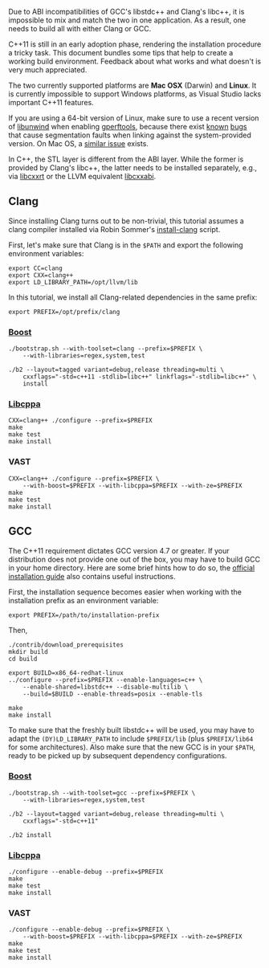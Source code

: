 Due to ABI incompatibilities of GCC's libstdc++ and Clang's libc++, it is
impossible to mix and match the two in one application. As a result, one needs
to build all with either Clang or GCC.

C++11 is still in an early adoption phase, rendering the installation procedure
a tricky task. This document bundles some tips that help to create a working
build environment. Feedback about what works and what doesn't is very much
appreciated.

The two currently supported platforms are **Mac OSX** (Darwin) and **Linux**.
It is currently impossible to support Windows platforms, as Visual Studio lacks
important C++11 features.

If you are using a 64-bit version of Linux, make sure to use a recent version
of [libunwind](http://www.nongnu.org/libunwind/index.html) when enabling
[gperftools](http://code.google.com/p/gperftools/), because there exist
[known](http://code.google.com/p/gperftools/issues/detail?id=66)
[bugs](https://code.google.com/p/gperftools/source/browse/README) that
cause segmentation faults when linking against the system-provided version. On
Mac OS, a [similar issue](https://code.google.com/p/gperftools/issues/detail?id=413) exists.

In C++, the STL layer is different from the ABI layer. While the former is
provided by Clang's libc++, the latter needs to be installed separately,
e.g., via [libcxxrt](https://github.com/pathscale/libcxxrt) or the LLVM
equivalent [libcxxabi](http://libcxxabi.llvm.org). 

Clang
-----

Since installing Clang turns out to be non-trivial, this tutorial assumes a
clang compiler installed via Robin Sommer's
[install-clang](https://github.com/rsmmr/install-clang) script.

First, let's make sure that Clang is in the `$PATH` and export the following
environment variables:

    export CC=clang
    export CXX=clang++
    export LD_LIBRARY_PATH=/opt/llvm/lib

In this tutorial, we install all Clang-related dependencies in the same prefix:

    export PREFIX=/opt/prefix/clang

### [Boost](http://www.boost.org)

    ./bootstrap.sh --with-toolset=clang --prefix=$PREFIX \
        --with-libraries=regex,system,test
    
    ./b2 --layout=tagged variant=debug,release threading=multi \
        cxxflags="-std=c++11 -stdlib=libc++" linkflags="-stdlib=libc++" \
        install

### [Libcppa](https://github.com/Neverlord/libcppa)

    CXX=clang++ ./configure --prefix=$PREFIX
    make
    make test
    make install

### VAST

    CXX=clang++ ./configure --prefix=$PREFIX \
        --with-boost=$PREFIX --with-libcppa=$PREFIX --with-ze=$PREFIX
    make
    make test
    make install

GCC
---

The C++11 requirement dictates GCC version 4.7 or greater. If your distribution
does not provide one out of the box, you may have to build GCC in your home
directory. Here are some brief hints how to do so, the [official installation
guide](http://gcc.gnu.org/wiki/InstallingGCC) also contains useful
instructions.

First, the installation sequence becomes easier when working with the
installation prefix as an environment variable:

    export PREFIX=/path/to/installation-prefix

Then,

    ./contrib/download_prerequisites
    mkdir build
    cd build

    export BUILD=x86_64-redhat-linux
    ../configure --prefix=$PREFIX --enable-languages=c++ \
        --enable-shared=libstdc++ --disable-multilib \
        --build=$BUILD --enable-threads=posix --enable-tls 

    make
    make install

To make sure that the freshly built libstdc++ will be used, you may have to
adapt the `(DY)LD_LIBRARY_PATH` to include `$PREFIX/lib` (plus `$PREFIX/lib64`
for some architectures). Also make sure that the new GCC is in your `$PATH`,
ready to be picked up by subsequent dependency configurations.

### [Boost](http://www.boost.org)

    ./bootstrap.sh --with-toolset=gcc --prefix=$PREFIX \
        --with-libraries=regex,system,test
    
    ./b2 --layout=tagged variant=debug,release threading=multi \
        cxxflags="-std=c++11"
    
    ./b2 install

### [Libcppa](https://github.com/Neverlord/libcppa)

    ./configure --enable-debug --prefix=$PREFIX
    make
    make test
    make install

### VAST

    ./configure --enable-debug --prefix=$PREFIX \
        --with-boost=$PREFIX --with-libcppa=$PREFIX --with-ze=$PREFIX
    make
    make test
    make install
